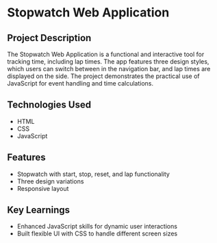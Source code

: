 # Stopwatch Web Application

## Project Description
The Stopwatch Web Application is a functional and interactive tool for tracking time, including lap times. The app features three design styles, which users can switch between in the navigation bar, and lap times are displayed on the side. The project demonstrates the practical use of JavaScript for event handling and time calculations.

## Technologies Used
- HTML
- CSS
- JavaScript

## Features
- Stopwatch with start, stop, reset, and lap functionality
- Three design variations
- Responsive layout

## Key Learnings
- Enhanced JavaScript skills for dynamic user interactions
- Built flexible UI with CSS to handle different screen sizes
